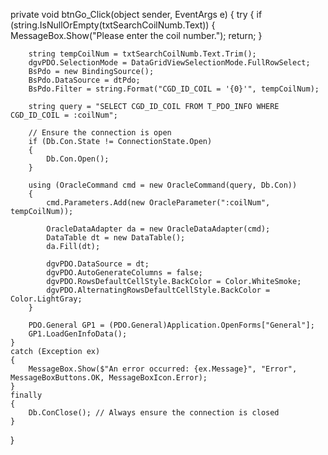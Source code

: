 private void btnGo_Click(object sender, EventArgs e)
{
    try
    {
        if (string.IsNullOrEmpty(txtSearchCoilNumb.Text))
        {
            MessageBox.Show("Please enter the coil number.");
            return;
        }

        string tempCoilNum = txtSearchCoilNumb.Text.Trim();
        dgvPDO.SelectionMode = DataGridViewSelectionMode.FullRowSelect;
        BsPdo = new BindingSource();
        BsPdo.DataSource = dtPdo;
        BsPdo.Filter = string.Format("CGD_ID_COIL = '{0}'", tempCoilNum);

        string query = "SELECT CGD_ID_COIL FROM T_PDO_INFO WHERE CGD_ID_COIL = :coilNum";

        // Ensure the connection is open
        if (Db.Con.State != ConnectionState.Open)
        {
            Db.Con.Open();
        }

        using (OracleCommand cmd = new OracleCommand(query, Db.Con))
        {
            cmd.Parameters.Add(new OracleParameter(":coilNum", tempCoilNum));

            OracleDataAdapter da = new OracleDataAdapter(cmd);
            DataTable dt = new DataTable();
            da.Fill(dt);

            dgvPDO.DataSource = dt;
            dgvPDO.AutoGenerateColumns = false;
            dgvPDO.RowsDefaultCellStyle.BackColor = Color.WhiteSmoke;
            dgvPDO.AlternatingRowsDefaultCellStyle.BackColor = Color.LightGray;
        }

        PDO.General GP1 = (PDO.General)Application.OpenForms["General"];
        GP1.LoadGenInfoData();
    }
    catch (Exception ex)
    {
        MessageBox.Show($"An error occurred: {ex.Message}", "Error", MessageBoxButtons.OK, MessageBoxIcon.Error);
    }
    finally
    {
        Db.ConClose(); // Always ensure the connection is closed
    }
}